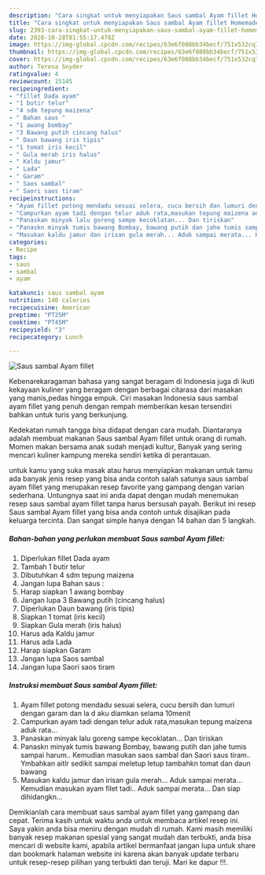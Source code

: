 ```yaml
---
description: "Cara singkat untuk menyiapakan Saus sambal Ayam fillet Homemade"
title: "Cara singkat untuk menyiapakan Saus sambal Ayam fillet Homemade"
slug: 2393-cara-singkat-untuk-menyiapakan-saus-sambal-ayam-fillet-homemade
date: 2020-10-28T01:55:17.478Z
image: https://img-global.cpcdn.com/recipes/63e6f088bb34becf/751x532cq70/saus-sambal-ayam-fillet-foto-resep-utama.jpg
thumbnail: https://img-global.cpcdn.com/recipes/63e6f088bb34becf/751x532cq70/saus-sambal-ayam-fillet-foto-resep-utama.jpg
cover: https://img-global.cpcdn.com/recipes/63e6f088bb34becf/751x532cq70/saus-sambal-ayam-fillet-foto-resep-utama.jpg
author: Teresa Snyder
ratingvalue: 4
reviewcount: 15145
recipeingredient:
- "fillet Dada ayam"
- "1 butir telur"
- "4 sdm tepung maizena"
- " Bahan saus "
- "1 awang bombay"
- "3 Bawang putih cincang halus"
- " Daun bawang iris tipis"
- "1 tomat iris kecil"
- " Gula merah iris halus"
- " Kaldu jamur"
- " Lada"
- " Garam"
- " Saos sambal"
- " Saori saos tiram"
recipeinstructions:
- "Ayam fillet potong mendadu sesuai selera, cucu bersih dan lumuri dengan garam dan la d aku diamkan selama 10menit"
- "Campurkan ayam tadi dengan telur aduk rata,masukan tepung maizena aduk rata..."
- "Panaskan minyak lalu goreng sampe kecoklatan... Dan tiriskan"
- "Panaskn minyak tumis bawang Bombay, bawang putih dan jahe tumis sampai harum.. Kemudian masukan saos sambal dan Saori saus tiram.. Ymbahkan aitlr sedikit sampai meletup letup tambahkn tomat dan daun bawang"
- "Masukan kaldu jamur dan irisan gula merah... Aduk sampai merata... Kemudian masukan ayam filet tadi.. Aduk sampai merata... Dan siap dihidangkn..."
categories:
- Recipe
tags:
- saus
- sambal
- ayam

katakunci: saus sambal ayam 
nutrition: 140 calories
recipecuisine: American
preptime: "PT25M"
cooktime: "PT45M"
recipeyield: "3"
recipecategory: Lunch

---
```



![Saus sambal Ayam fillet](https://img-global.cpcdn.com/recipes/63e6f088bb34becf/751x532cq70/saus-sambal-ayam-fillet-foto-resep-utama.jpg)

Kebenarekaragaman bahasa yang sangat beragam di Indonesia juga di ikuti kekayaan kuliner yang beragam dengan berbagai citarasa dari masakan yang manis,pedas hingga empuk. Ciri masakan Indonesia saus sambal ayam fillet yang penuh dengan rempah memberikan kesan tersendiri bahkan untuk turis yang berkunjung.




Kedekatan rumah tangga bisa didapat dengan cara mudah. Diantaranya adalah membuat makanan Saus sambal Ayam fillet untuk orang di rumah. Momen makan bersama anak sudah menjadi kultur, Banyak yang sering mencari kuliner kampung mereka sendiri ketika di perantauan.

untuk kamu yang suka masak atau harus menyiapkan makanan untuk tamu ada banyak jenis resep yang bisa anda contoh salah satunya saus sambal ayam fillet yang merupakan resep favorite yang gampang dengan varian sederhana. Untungnya saat ini anda dapat dengan mudah menemukan resep saus sambal ayam fillet tanpa harus bersusah payah.
Berikut ini resep Saus sambal Ayam fillet yang bisa anda contoh untuk disajikan pada keluarga tercinta. Dan sangat simple hanya dengan 14 bahan dan 5 langkah.


<!--inarticleads1-->

##### Bahan-bahan yang perlukan membuat Saus sambal Ayam fillet:

1. Diperlukan fillet Dada ayam
1. Tambah 1 butir telur
1. Dibutuhkan 4 sdm tepung maizena
1. Jangan lupa  Bahan saus :
1. Harap siapkan 1 awang bombay
1. Jangan lupa 3 Bawang putih (cincang halus)
1. Diperlukan  Daun bawang (iris tipis)
1. Siapkan 1 tomat (iris kecil)
1. Siapkan  Gula merah (iris halus)
1. Harus ada  Kaldu jamur
1. Harus ada  Lada
1. Harap siapkan  Garam
1. Jangan lupa  Saos sambal
1. Jangan lupa  Saori saos tiram




<!--inarticleads2-->

##### Instruksi membuat  Saus sambal Ayam fillet:

1. Ayam fillet potong mendadu sesuai selera, cucu bersih dan lumuri dengan garam dan la d aku diamkan selama 10menit
1. Campurkan ayam tadi dengan telur aduk rata,masukan tepung maizena aduk rata...
1. Panaskan minyak lalu goreng sampe kecoklatan... Dan tiriskan
1. Panaskn minyak tumis bawang Bombay, bawang putih dan jahe tumis sampai harum.. Kemudian masukan saos sambal dan Saori saus tiram.. Ymbahkan aitlr sedikit sampai meletup letup tambahkn tomat dan daun bawang
1. Masukan kaldu jamur dan irisan gula merah... Aduk sampai merata... Kemudian masukan ayam filet tadi.. Aduk sampai merata... Dan siap dihidangkn...




Demikianlah cara membuat saus sambal ayam fillet yang gampang dan cepat. Terima kasih untuk waktu anda untuk membaca artikel resep ini. Saya yakin anda bisa meniru dengan mudah di rumah. Kami masih memiliki banyak resep makanan spesial yang sangat mudah dan terbukti, anda bisa mencari di website kami, apabila artikel bermanfaat jangan lupa untuk share dan bookmark halaman website ini karena akan banyak update terbaru untuk resep-resep pilihan yang terbukti dan teruji. Mari ke dapur !!!. 
